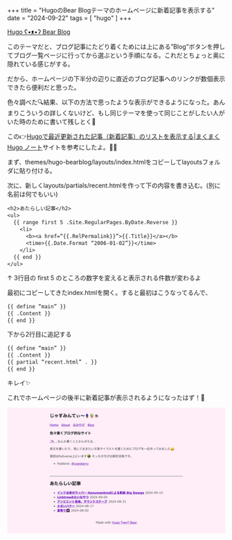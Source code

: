 +++
title = "HugoのBear Blogテーマのホームページに新着記事を表示する"
date = "2024-09-22"
tags = [
    "hugo"
]
+++

[Hugo ʕ•ᴥ•ʔ Bear Blog](https://github.com/janraasch/hugo-bearblog)

このテーマだと、ブログ記事にたどり着くためには上にある”Blog”ボタンを押してブログ一覧ページに行ってから選ぶという手順になる。これだとちょっと奥に隠れている感じがする。

だから、ホームページの下半分の辺りに直近のブログ記事へのリンクが数個表示できたら便利だと思った。

色々調べた🔍結果、以下の方法で思ったような表示ができるようになった。あんまりこういうの詳しくないけど、もし同じテーマを使って同じことがしたい人がいた時のために書いて残しとく📝

この👉[Hugoで最近更新された記事（新着記事）のリストを表示する|まくまく Hugo ノート](https://maku77.github.io/p/pocxi4n/)サイトを参考にしたよ。🙏🙏

まず、themes/hugo-bearblog/layouts/index.htmlをコピーしてlayoutsフォルダに貼り付ける。

次に、新しくlayouts/partials/recent.htmlを作って下の内容を書き込む。(別に名前は何でもいい)
```
<h2>あたらしい記事</h2>
<ul>
  {{ range first 5 .Site.RegularPages.ByDate.Reverse }}
    <li>
      <b><a href=“{{.RelPermalink}}”>{{.Title}}</a></b>
      <time>{{.Date.Format “2006-01-02”}}</time>
    </li>
  {{ end }}
</ul>
```
↑ 3行目の first 5 のところの数字を変えると表示される件数が変わるよ

最初にコピーしてきたindex.htmlを開く。すると最初はこうなってるんで、

```
{{ define “main” }}
{{ .Content }}
{{ end }}
```
下から2行目に追記する
```
{{ define “main” }}
{{ .Content }}
{{ partial “recent.html” . }}
{{ end }}
```
キレイ✨

これでホームページの後半に新着記事が表示されるようになったはず！🙌 

![](01.jpeg)